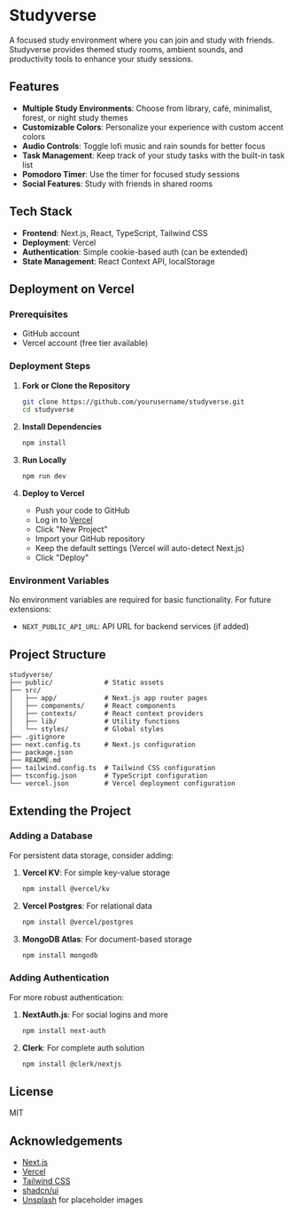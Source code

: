 # Studyverse

A focused study environment where you can join and study with friends. Studyverse provides themed study rooms, ambient sounds, and productivity tools to enhance your study sessions.

## Features

- **Multiple Study Environments**: Choose from library, café, minimalist, forest, or night study themes
- **Customizable Colors**: Personalize your experience with custom accent colors
- **Audio Controls**: Toggle lofi music and rain sounds for better focus
- **Task Management**: Keep track of your study tasks with the built-in task list
- **Pomodoro Timer**: Use the timer for focused study sessions
- **Social Features**: Study with friends in shared rooms

## Tech Stack

- **Frontend**: Next.js, React, TypeScript, Tailwind CSS
- **Deployment**: Vercel
- **Authentication**: Simple cookie-based auth (can be extended)
- **State Management**: React Context API, localStorage

## Deployment on Vercel

### Prerequisites

- GitHub account
- Vercel account (free tier available)

### Deployment Steps

1. **Fork or Clone the Repository**

   ```bash
   git clone https://github.com/yourusername/studyverse.git
   cd studyverse
   ```

2. **Install Dependencies**

   ```bash
   npm install
   ```

3. **Run Locally**

   ```bash
   npm run dev
   ```

4. **Deploy to Vercel**

   - Push your code to GitHub
   - Log in to [Vercel](https://vercel.com)
   - Click "New Project"
   - Import your GitHub repository
   - Keep the default settings (Vercel will auto-detect Next.js)
   - Click "Deploy"

### Environment Variables

No environment variables are required for basic functionality. For future extensions:

- `NEXT_PUBLIC_API_URL`: API URL for backend services (if added)

## Project Structure

```
studyverse/
├── public/             # Static assets
├── src/
│   ├── app/            # Next.js app router pages
│   ├── components/     # React components
│   ├── contexts/       # React context providers
│   ├── lib/            # Utility functions
│   └── styles/         # Global styles
├── .gitignore
├── next.config.ts      # Next.js configuration
├── package.json
├── README.md
├── tailwind.config.ts  # Tailwind CSS configuration
├── tsconfig.json       # TypeScript configuration
└── vercel.json         # Vercel deployment configuration
```

## Extending the Project

### Adding a Database

For persistent data storage, consider adding:

1. **Vercel KV**: For simple key-value storage
   ```bash
   npm install @vercel/kv
   ```

2. **Vercel Postgres**: For relational data
   ```bash
   npm install @vercel/postgres
   ```

3. **MongoDB Atlas**: For document-based storage
   ```bash
   npm install mongodb
   ```

### Adding Authentication

For more robust authentication:

1. **NextAuth.js**: For social logins and more
   ```bash
   npm install next-auth
   ```

2. **Clerk**: For complete auth solution
   ```bash
   npm install @clerk/nextjs
   ```

## License

MIT

## Acknowledgements

- [Next.js](https://nextjs.org/)
- [Vercel](https://vercel.com)
- [Tailwind CSS](https://tailwindcss.com/)
- [shadcn/ui](https://ui.shadcn.com/)
- [Unsplash](https://unsplash.com/) for placeholder images
